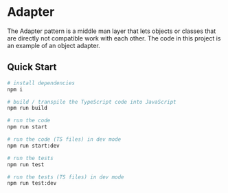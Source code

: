 # Adapter

The Adapter pattern is a middle man layer that lets objects or classes that are directly not compatible work with each other. The code in this project is an example of an object adapter.

## Quick Start

```bash
# install dependencies
npm i

# build / transpile the TypeScript code into JavaScript
npm run build

# run the code
npm run start

# run the code (TS files) in dev mode
npm run start:dev

# run the tests
npm run test

# run the tests (TS files) in dev mode
npm run test:dev
```
